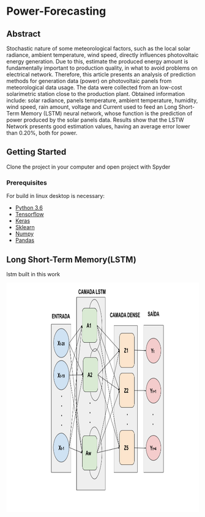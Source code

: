 # Power-Forecasting
## Abstract
Stochastic nature of some meteorological factors, such as the local solar radiance, ambient temperature, wind speed, directly influences photovoltaic energy generation. Due to this, estimate the produced energy amount is fundamentally important to production quality, in what to avoid problems on electrical network. Therefore, this article presents an analysis of prediction methods for generation data (power) on photovoltaic panels from meteorological data usage. The data were collected from an low-cost solarimetric station close to the production plant. Obtained information include: solar radiance, panels temperature, ambient temperature, humidity, wind speed, rain amount, voltage and Current used to feed an Long Short-Term Memory (LSTM) neural network, whose function is the prediction of power produced by the solar panels data. Results show that the LSTW Network presents good estimation values, having an average error lower than 0.20\%, both for power.

## Getting Started

Clone the project in your computer and open project with Spyder

### Prerequisites

For build in linux desktop is necessary:

* [Python 3.6](https://www.python.org/downloads/release/python-360/)
* [Tensorflow](https://www.tensorflow.org/install)
* [Keras](https://keras.io/)
* [Sklearn](https://scikit-learn.org/stable/)
* [Numpy](https://numpy.org/)
* [Pandas](https://pandas.pydata.org/)

## Long Short-Term Memory(LSTM)

lstm built in this work

<img src="img/lstmmulti.png" width="800" height ="600" align="center">  

